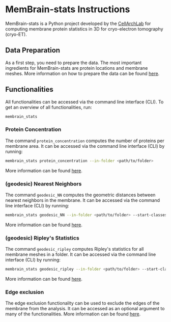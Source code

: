  # MemBrain-stats Instructions

MemBrain-stats is a Python project developed by the [CellArchLab](https://www.cellarchlab.com/) for computing membrane protein statistics in 3D for cryo-electron tomography (cryo-ET).

## Data Preparation
As a first step, you need to prepare the data. The most important ingredients for MemBrain-stats are protein locations and membrane meshes. More information on how to prepare the data can be found [here](data_preparation.md).

## Functionalities
All functionalities can be accessed via the command line interface (CLI). To get an overview of all functionalities, run:
```bash
membrain_stats
```

### Protein Concentration
The command `protein_concentration` computes the number of proteins per membrane area. It can be accessed via the command line interface (CLI) by running:
```bash
membrain_stats protein_concentration --in-folder <path/to/folder>
```
More information can be found [here](protein_concentrations.md).

### (geodesic) Nearest Neighbors
The command `geodesic_NN` computes the geometric distances between nearest neighbors in the membrane. It can be accessed via the command line interface (CLI) by running:
```bash
membrain_stats geodesic_NN --in-folder <path/to/folder> --start-classes <list_of_classes> --target-classes <list_of_classes>
```
More information can be found [here](nearest_neighbors.md).
### (geodesic) Ripley's Statistics
The command `geodesic_ripley` computes Ripley's statistics for all membrane meshes in a folder. It can be accessed via the command line interface (CLI) by running:
```bash
membrain_stats geodesic_ripley --in-folder <path/to/folder> --start-classes <list_of_classes> --target-classes <list_of_classes>
```
More information can be found [here](ripley_statistics.md).

### Edge exclusion
The edge exclusion functionality can be used to exclude the edges of the membrane from the analysis. It can be accessed as an optional argument to many of the functionalities. More information can be found [here](edge_exclusion.md).


